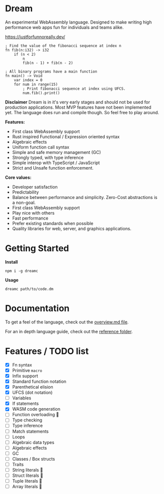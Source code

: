 # Dream

An experimental WebAssembly language. Designed to make writing high performance
web apps fun for individuals and teams alike.

https://justforfunnoreally.dev/

```dm
; Find the value of the fibonacci sequence at index n
fn fib(n:i32) -> i32
    if (n < 2)
        n
        fib(n - 1) + fib(n - 2)

; All binary programs have a main function
fn main() -> Void
    var index = 0
    for num in range(15)
        ; Print fibonacci sequence at index using UFCS.
        num.fib().print()
```

**Disclaimer**
Dream is in it's very early stages and should not be used for production applications.
Most MVP features have not been implemented yet. The language does run and compile
though. So feel free to play around.

**Features:**

- First class WebAssembly support
- Rust inspired Functional / Expression oriented syntax
- Algebraic effects
- Uniform function call syntax
- Simple and safe memory management (GC)
- Strongly typed, with type inference
- Simple interop with TypeScript / JavaScript
- Strict and Unsafe function enforcement.

**Core values:**

- Developer satisfaction
- Predictability
- Balance between performance and simplicity. Zero-Cost abstractions is a non-goal.
- First class WebAssembly support
- Play nice with others
- Fast performance
- Prefer existing standards when possible
- Quality libraries for web, server, and graphics applications.

# Getting Started

**Install**

```
npm i -g dreamc
```

**Usage**

```
dreamc path/to/code.dm
```

# Documentation

To get a feel of the language, check out the [overview.md file](./overview.md).

For an in depth language guide, check out the [reference folder](./reference).

# Features / TODO list

- [x] Fn syntax
- [x] Primitive `macro`
- [x] Infix support
- [x] Standard function notation
- [x] Parenthetical elision
- [x] UFCS (dot notation)
- [ ] Variables
- [x] If statements
- [x] WASM code generation
- [ ] Function overloading 🚧
- [ ] Type checking
- [ ] Type inference
- [ ] Match statements
- [ ] Loops
- [ ] Algebraic data types
- [ ] Algebraic effects
- [ ] GC
- [ ] Classes / Box structs
- [ ] Traits
- [ ] String literals 🚧
- [ ] Struct literals 🚧
- [ ] Tuple literals 🚧
- [ ] Array literals 🚧
